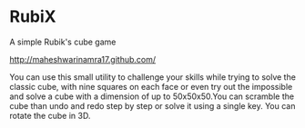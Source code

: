 RubiX
=====

A simple Rubik's cube game

http://maheshwarinamra17.github.com/

You can use this small utility to challenge your skills while trying to solve the classic cube, with nine squares on each face or even try out the impossible and solve a cube with a dimension of up to 50x50x50.You can scramble the cube than undo and redo step by step or solve it using a single key. You can rotate the cube in 3D.
